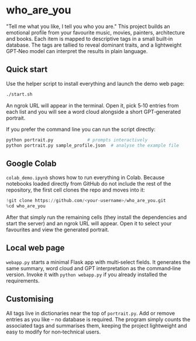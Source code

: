 # who_are_you

"Tell me what you like, I tell you who you are." This project builds an emotional profile from your favourite music, movies, painters, architecture and books. Each item is mapped to descriptive tags in a small built‑in database. The tags are tallied to reveal dominant traits, and a lightweight GPT‑Neo model can interpret the results in plain language.

## Quick start

Use the helper script to install everything and launch the demo web page:

```bash
./start.sh
```

An ngrok URL will appear in the terminal. Open it, pick 5‑10 entries from each list and you will see a word cloud alongside a short GPT‑generated portrait.

If you prefer the command line you can run the script directly:

```bash
python portrait.py             # prompts interactively
python portrait.py sample_profile.json  # analyse the example file
```

## Google Colab

`colab_demo.ipynb` shows how to run everything in Colab. Because notebooks loaded directly from GitHub do not include the rest of the repository, the first cell clones the repo and moves into it:

```python
!git clone https://github.com/<your-username>/who_are_you.git
%cd who_are_you
```

After that simply run the remaining cells (they install the dependencies and start the server) and an ngrok URL will appear. Open it to select your favourites and view the generated portrait.

## Local web page

`webapp.py` starts a minimal Flask app with multi‑select fields. It generates the same summary, word cloud and GPT interpretation as the command‑line version. Invoke it with `python webapp.py` if you already installed the requirements.

## Customising

All tags live in dictionaries near the top of `portrait.py`. Add or remove entries as you like – no database is required. The program simply counts the associated tags and summarises them, keeping the project lightweight and easy to modify for non‑technical users.
